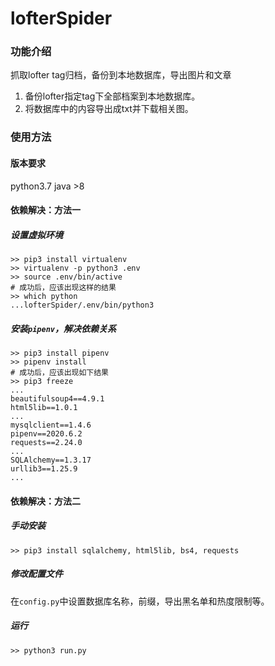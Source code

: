 # lofterSpider
### 功能介绍
抓取lofter tag归档，备份到本地数据库，导出图片和文章
1. 备份lofter指定tag下全部档案到本地数据库。
2. 将数据库中的内容导出成txt并下载相关图。

### 使用方法
#### 版本要求
python3.7
java >8
#### 依赖解决：方法一
##### 设置虚拟环境
```shell
>> pip3 install virtualenv
>> virtualenv -p python3 .env
>> source .env/bin/active
# 成功后，应该出现这样的结果
>> which python
...lofterSpider/.env/bin/python3
```
##### 安装`pipenv`，解决依赖关系
```shell
>> pip3 install pipenv
>> pipenv install
# 成功后，应该出现如下结果
>> pip3 freeze
...
beautifulsoup4==4.9.1
html5lib==1.0.1
...
mysqlclient==1.4.6
pipenv==2020.6.2
requests==2.24.0
...
SQLAlchemy==1.3.17
urllib3==1.25.9
...
```
#### 依赖解决：方法二
##### 手动安装
```shell
>> pip3 install sqlalchemy, html5lib, bs4, requests
```
##### 修改配置文件
在`config.py`中设置数据库名称，前缀，导出黑名单和热度限制等。
##### 运行
```shell
>> python3 run.py
```
